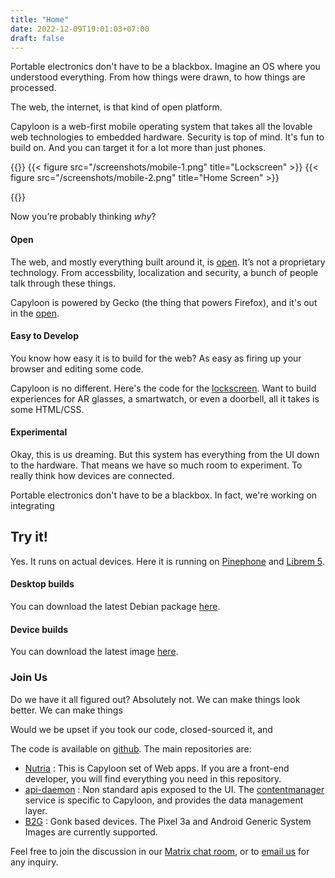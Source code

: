 ```yaml
---
title: "Home"
date: 2022-12-09T19:01:03+07:00
draft: false
---
```


Portable electronics don't have to be a blackbox. Imagine an OS where you understood everything. From how things were drawn, to how things are processed. 

The web, the internet, is that kind of open platform. 

Capyloon is a web-first mobile operating system that takes all the lovable web technologies to embedded hardware. Security is top of mind. It's fun to build on. And you can target it for a lot more than just phones.

{{<imagecontainer>}}
{{< figure src="/screenshots/mobile-1.png" title="Lockscreen" >}}
{{< figure src="/screenshots/mobile-2.png" title="Home Screen" >}}

{{</imagecontainer>}}

<!-- There really shouldn't be a divide between “native” and “web”. At least not in the way people build apps. 

Here's the code for a button on 5 different platforms
```
// Android
<Button android:text="I'm a button">

// iOS
Button("I'm a button")

// UWP (Windows)
<Button content="I'm a button" />

// Web
<Button>I'm a button</Button>
```

And of these platforms, the web code can run any of these platforms. Because there are ~~rendering engines~~ browsers that work across all of them. It's why people build with [Electron](https://www.electronjs.org/).

And if you can really draw anything with the web, target any platform, then why do we still need to learn all this platform-specific stuff? 

Seriously, check out the UI code, it's just [HTML/CSS/JS](https://github.com/capyloon/nutria/tree/main/apps/homescreen).  -->

Now you’re probably thinking *why*?

#### Open
The web, and mostly everything built around it, is [open](https://www.w3.org/). It’s not a proprietary technology. From accessbility, localization and security, a bunch of people talk through these things.

Capyloon is powered by Gecko (the thing that powers Firefox), and it's out in the [open](https://github.com/capyloon).

#### Easy to Develop
You know how easy it is to build for the web? As easy as firing up your browser and editing some code. 

Capyloon is no different. Here's the code for the [lockscreen](https://github.com/capyloon/nutria/tree/main/apps/homescreen). Want to build experiences for AR glasses, a smartwatch, or even a doorbell, all it takes is some HTML/CSS. 

#### Experimental
Okay, this is us dreaming. But this system has everything from the UI down to the hardware. That means we have so much room to experiment. To really think how devices are connected. 

Portable electronics don't have to be a blackbox. In fact, we're working on integrating  


## Try it!

Yes. It runs on actual devices. Here it is running on [Pinephone](#) and [Librem 5](#).


#### Desktop builds

You can download the latest Debian package [here](packages).

#### Device builds

You can download the latest image [here](packages).


### Join Us

Do we have it all figured out? Absolutely not. We can make things look better. We can make things

Would we be upset if you took our code, closed-sourced it, and 

The code is available on [github](https://github.com/capyloon). The main repositories are:

- [Nutria](https://github.com/capyloon/nutria) : This is Capyloon set of Web apps. If you are a front-end developer, you will find everything you need in this repository.
- [api-daemon](https://github.com/capyloon/api-daemon) : Non standard apis exposed to the UI. The [contentmanager](https://github.com/capyloon/api-daemon/tree/main/services/contentmanager) service is specific to Capyloon, and provides the data management layer.
- [B2G](https://github.com/capyloon/B2G) : Gonk based devices. The Pixel 3a and Android Generic System Images are currently supported.

Feel free to join the discussion in our [Matrix chat room](https://matrix.to/#/#capyloon:matrix.org), or to [email us](mailto:contact@capyloon.org) for any inquiry.
